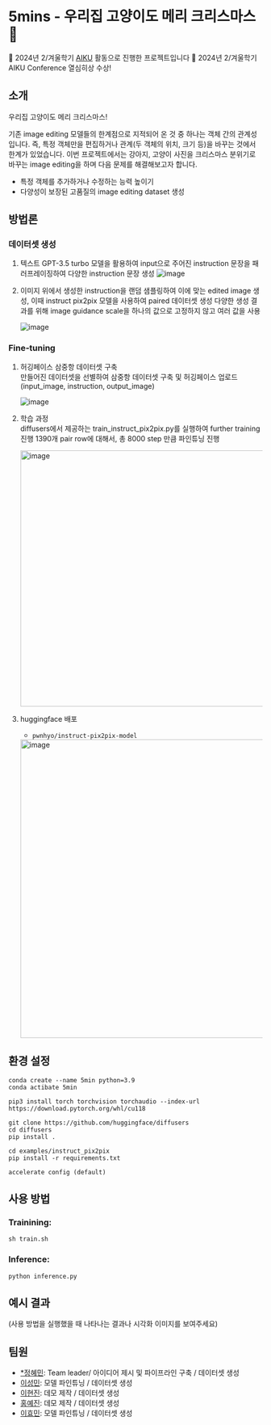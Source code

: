 # 5mins - 우리집 고양이도 메리 크리스마스 🎅

📢 2024년 2/겨울학기 [AIKU](https://github.com/AIKU-Official) 활동으로 진행한 프로젝트입니다
🎉 2024년 2/겨울학기 AIKU Conference 열심히상 수상!


## 소개
우리집 고양이도 메리 크리스마스!

기존 image editing 모델들의 한계점으로 지적되어 온 것 중 하나는 객체 간의 관계성입니다. 
즉, 특정 객체만을 편집하거나 관계(두 객체의 위치, 크기 등)을 바꾸는 것에서 한계가 있었습니다. 
이번 프로젝트에서는 강아지, 고양이 사진을 크리스마스 분위기로 바꾸는 image editing을 하며 다음 문제를 해결해보고자 합니다. 

- 특정 객체를 추가하거나 수정하는 능력 높이기
- 다양성이 보장된 고품질의 image editing dataset 생성


## 방법론

### 데이터셋 생성

1. 텍스트
   GPT-3.5 turbo 모델을 활용하여 input으로 주어진 instruction 문장을 패러프레이징하여 다양한 instruction 문장 생성
   ![image](https://github.com/user-attachments/assets/7fdac586-9710-46b0-ac69-ed7ea2a49cbf)

2. 이미지
   위에서 생성한 instruction을 랜덤 샘플링하여 이에 맞는 edited image 생성, 이때 instruct pix2pix 모델을 사용하여 paired 데이터셋 생성
   다양한 생성 결과를 위해 image guidance scale을 하나의 값으로 고정하지 않고 여러 값을 사용

   ![image](https://github.com/user-attachments/assets/42cea74b-ae9e-4e93-bc1a-c8edd19c63bb)


### Fine-tuning
1. 허깅페이스 삼중항 데이터셋 구축  
   만들어진 데이터셋을 선별하여 삼중항 데이터셋 구축 및 허깅페이스 업로드(input_image, instruction, output_image)
     
   ![image](https://github.com/user-attachments/assets/d18075e4-f6b1-439c-a872-7c91c843e43a)
  
2. 학습 과정  
   diffusers에서 제공하는 train_instruct_pix2pix.py를 실행하여 further training 진행
   1390개 pair row에 대해서, 총 8000 step 만큼 파인튜닝 진행
     
   <img width="507" alt="image" src="https://github.com/user-attachments/assets/eafe17ab-e68e-4244-9644-ba1cd11cc9e0" />

3. huggingface 배포
   - `pwnhyo/instruct-pix2pix-model`
     
   <img width="591" alt="image" src="https://github.com/user-attachments/assets/13bbf79a-959d-45c7-b4c4-db0a5753513f" />





## 환경 설정
```
conda create --name 5min python=3.9
conda actibate 5min

pip3 install torch torchvision torchaudio --index-url https://download.pytorch.org/whl/cu118

git clone https://github.com/huggingface/diffusers
cd diffusers
pip install .

cd examples/instruct_pix2pix
pip install -r requirements.txt

accelerate config (default)
```

## 사용 방법
### Trainining:
```
sh train.sh
```
### Inference:
```
python inference.py
```

## 예시 결과

(사용 방법을 실행했을 때 나타나는 결과나 시각화 이미지를 보여주세요)

## 팀원

- [*정혜민](https://github.com/hmin27): Team leader/ 아이디어 제시 및 파이프라인 구축 / 데이터셋 생성
- [이성민](): 모델 파인튜닝 / 데이터셋 생성
- [이현진](): 데모 제작 / 데이터셋 생성
- [홍예진](): 데모 제작 / 데이터셋 생성
- [이효민](https://github.com/pwnhyo): 모델 파인튜닝 / 데이터셋 생성
